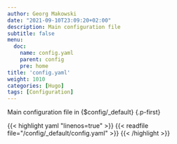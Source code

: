 ```yaml
---
author: Georg Makowski
date: "2021-09-10T23:09:20+02:00"
description: Main configuration file
subtitle: false
menu:
  doc:
    name: config.yaml
    parent: config
    pre: home
title: 'config.yaml'
weight: 1010
categories: [Hugo]
tags: [Configuration]
---
```


Main configuration file in {$config/_default}
{.p-first}<!--more-->

{{< highlight yaml "linenos=true" >}}
{{< readfile file="/config/_default/config.yaml" >}}
{{< /highlight >}}
